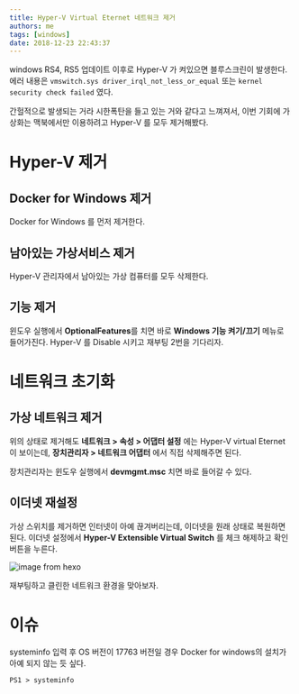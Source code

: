 ```yaml
---
title: Hyper-V Virtual Eternet 네트워크 제거
authors: me
tags: [windows]
date: 2018-12-23 22:43:37
---
```


windows RS4, RS5 업데이트 이후로 Hyper-V 가 켜있으면 블루스크린이 발생한다.
에러 내용은 `vmswitch.sys driver_irql_not_less_or_equal` 또는 `kernel security check failed` 였다.

간헐적으로 발생되는 거라 시한폭탄을 들고 있는 거와 같다고 느껴져서,
이번 기회에 가상화는 맥북에서만 이용하려고 Hyper-V 를 모두 제거해봤다.

# Hyper-V 제거

## Docker for Windows 제거

Docker for Windows 를 먼저 제거한다.

## 남아있는 가상서비스 제거

Hyper-V 관리자에서 남아있는 가상 컴퓨터를 모두 삭제한다.

## 기능 제거

윈도우 실행에서 **OptionalFeatures**를 치면 바로 **Windows 기능 켜기/끄기** 메뉴로 들어가진다.
Hyper-V 를 Disable 시키고 재부팅 2번을 기다리자.

# 네트워크 초기화

## 가상 네트워크 제거

위의 상태로 제거해도 **네트워크 > 속성 > 어댑터 설정** 에는 Hyper-V virtual Eternet 이 보이는데,
**장치관리자 > 네트워크 어댑터** 에서 직접 삭제해주면 된다.

장치관리자는 윈도우 실행에서 **devmgmt.msc** 치면 바로 들어갈 수 있다.

## 이더넷 재설정

가상 스위치를 제거하면 인터넷이 아예 끊겨버리는데, 이더넷을 원래 상태로 복원하면 된다.
이더넷 설정에서 **Hyper-V Extensible Virtual Switch** 를 체크 해제하고 확인 버튼을 누른다.

![image from hexo](https://i.imgur.com/WgGtGF2.png)

재부팅하고 클린한 네트워크 환경을 맞아보자.

# 이슈

systeminfo 입력 후 OS 버전이 17763 버전일 경우 Docker for windows의 설치가 아예 되지 않는 듯 싶다.

```ps
PS1 > systeminfo
```
